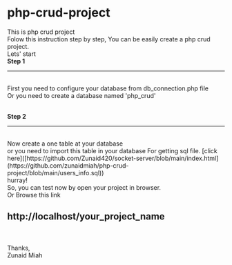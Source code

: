 # php-crud-project
 This is php crud project
<br>
Folow this instruction step by step, You can be easily create a php crud project.<br>
Lets' start<br>
<b>Step 1</b><hr><br>
First you need to configure your database from db_connection.php file<br>
Or you need to create a database named 'php_crud'

<br>
<b>Step 2</b><hr><br>
Now create a one table at your database<br>
or you need to import this table in your database
For getting sql file. [click here]([https://github.com/Zunaid420/socket-server/blob/main/index.html](https://github.com/zunaidmiah/php-crud-project/blob/main/users_info.sql))
<br>
 hurray!<br>
 So, you can test now by open your project in browser. <br>
 Or Browse this link<br>
 <h2>http://localhost/your_project_name </h2>
 <br><br>
 Thanks,<br>Zunaid Miah<br>
